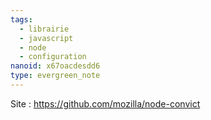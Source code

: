 ```yaml
---
tags:
  - librairie
  - javascript
  - node
  - configuration
nanoid: x67oacdesdd6
type: evergreen_note
---
```

Site : https://github.com/mozilla/node-convict
